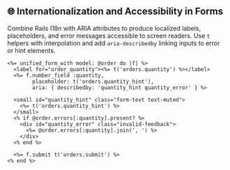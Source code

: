 ## 🌐 Internationalization and Accessibility in Forms
Combine Rails I18n with ARIA attributes to produce localized labels, placeholders, and error messages accessible to screen readers. Use `t` helpers with interpolation and add `aria-describedby` linking inputs to error or hint elements.

```erb
<%= unified_form_with model: @order do |f| %>
  <label for="order_quantity"><%= t('orders.quantity') %></label>
  <%= f.number_field :quantity,
        placeholder: t('orders.quantity_hint'),
        aria: { describedby: 'quantity_hint quantity_error' } %>

  <small id="quantity_hint" class="form-text text-muted">
    <%= t('orders.quantity_hint') %>
  </small>
  <% if @order.errors[:quantity].present? %>
    <div id="quantity_error" class="invalid-feedback">
      <%= @order.errors[:quantity].join(', ') %>
    </div>
  <% end %>

  <%= f.submit t('orders.submit') %>
<% end %>
```